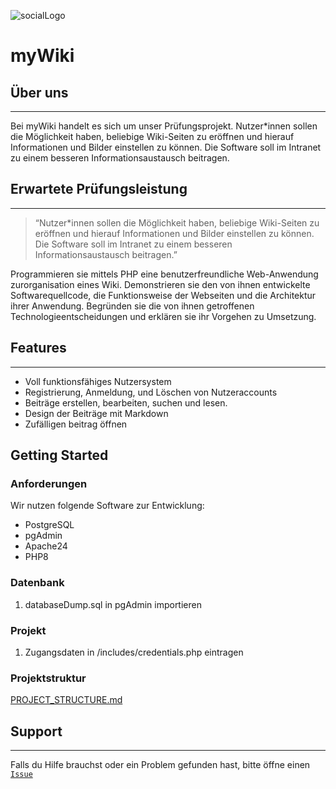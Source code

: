 ![socialLogo](https://user-images.githubusercontent.com/118884361/204816082-fa6df68e-4417-45a4-b7b7-f44e6eb5f15e.png)

# myWiki

## Über uns

---

Bei myWiki handelt es sich um unser Prüfungsprojekt. Nutzer\*innen sollen die Möglichkeit haben, beliebige Wiki-Seiten zu eröffnen und hierauf Informationen und Bilder einstellen zu können. Die Software soll im Intranet zu einem besseren Informationsaustausch beitragen.

## Erwartete Prüfungsleistung

---

> “Nutzer\*innen sollen die Möglichkeit haben, beliebige Wiki-Seiten zu eröffnen und hierauf Informationen und Bilder einstellen zu können. Die Software soll im Intranet zu einem besseren Informationsaustausch beitragen.”

Programmieren sie mittels PHP eine benutzerfreundliche Web-Anwendung zurorganisation eines Wiki. Demonstrieren sie den von ihnen entwickelte Softwarequellcode, die Funktionsweise der Webseiten und die Architektur ihrer Anwendung. Begründen sie die von ihnen getroffenen Technologieentscheidungen und erklären sie ihr Vorgehen zu Umsetzung.

## Features

---

- Voll funktionsfähiges Nutzersystem
- Registrierung, Anmeldung, und Löschen von Nutzeraccounts
- Beiträge erstellen, bearbeiten, suchen und lesen.
- Design der Beiträge mit Markdown
- Zufälligen beitrag öffnen

## Getting Started

### Anforderungen

Wir nutzen folgende Software zur Entwicklung:

- PostgreSQL
- pgAdmin
- Apache24
- PHP8

### Datenbank

1. databaseDump.sql in pgAdmin importieren

### Projekt

1. Zugangsdaten in /includes/credentials.php eintragen

### Projektstruktur

[PROJECT_STRUCTURE.md](PROJECT_STRUCTURE.md)

## Support

---

Falls du Hilfe brauchst oder ein Problem gefunden hast, bitte öffne einen [`Issue`](https://github.com/kev9euf3rois/Wiki/issues)
